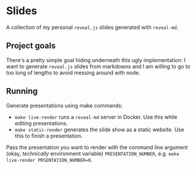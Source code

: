 # Slides

A collection of my personal `reveal.js` slides generated with `reveal-md`.

## Project goals

There's a pretty simple goal hiding underneath this ugly implementation: I want to generate `reveal.js` slides from markdowns and I am willing to go to too long of lengths to avoid messing around with node.

## Running

Generate presentations using make commands:

- `make live-render` runs a `reveal-md` server in Docker. Use this while editing presentations.
- `make static-render` generates the slide show as a static website. Use this to finish a presentation.

Pass the presentation you want to render with the command line argument (okay, *technically* environment variable) `PRESENTATION_NUMBER`, e.g. `make live-render PRSENTATION_NUMBER=0`.
